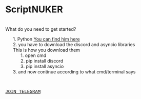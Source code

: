 <h1>ScriptNUKER</h1><br>
<a>What do you need to get started?</a><br>
<ul style="list-style-type: none;">
  <li>1. Python <a href="https://www.python.org/" target="_blank">You can find him here</a></li>
  <li>2. you have to download the discord and asyncio libraries<br>This is how you download them
    <ul style="list-style-type: none;">
      <li>1. open cmd</li>
      <li>2. pip install discord</li>
      <li>3. pip install asyncio</li>
    </ul>
  <li>3. and now continue according to what cmd/terminal says</li>
</ul><br>
<pre><a href="https://t.me/Legend_of_Pr0xyArmy">JOIN TELEGRAM</a></pre>

